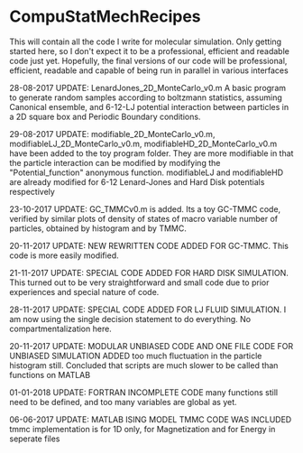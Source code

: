 # CompuStatMechRecipes
This will contain all the code I write for molecular simulation. Only getting started here, so I don't expect it to be a professional, efficient  and readable code just yet.
Hopefully, the final versions of our code will be professional, efficient, readable and capable of being run in parallel in various interfaces

28-08-2017 UPDATE: LenardJones_2D_MonteCarlo_v0.m A basic program to generate random samples according to boltzmann statistics, assuming Canonical ensemble, and 6-12-LJ potential interaction between particles in a 2D square box and Periodic Boundary conditions.

29-08-2017 UPDATE: modifiable_2D_MonteCarlo_v0.m, modifiableLJ_2D_MonteCarlo_v0.m, modifiableHD_2D_MonteCarlo_v0.m have been added to the toy program folder. They are more modifiable in that the particle interaction can be modified by modifying the "Potential_function" anonymous function. modifiableLJ and modifiableHD are already modified for 6-12 Lenard-Jones and Hard Disk potentials respectively

23-10-2017 UPDATE: GC_TMMCv0.m is added. Its a toy GC-TMMC code, verified by similar plots of density of states of macro variable number of particles, obtained by histogram and by TMMC.

20-11-2017 UPDATE: NEW REWRITTEN CODE ADDED FOR GC-TMMC. This code is more easily modified.

21-11-2017 UPDATE: SPECIAL CODE  ADDED FOR HARD DISK SIMULATION. This turned out to be very straightforward and small code due to prior experiences and special nature of code.

28-11-2017 UPDATE: SPECIAL CODE ADDED FOR LJ FLUID SIMULATION. I am now using the single decision statement to do everything. No compartmentalization here.

20-11-2017 UPDATE: MODULAR UNBIASED CODE AND ONE FILE CODE FOR UNBIASED SIMULATION ADDED too much fluctuation in the particle histogram still. Concluded that scripts are much slower to be called than functions on MATLAB

01-01-2018 UPDATE: FORTRAN INCOMPLETE CODE many functions still need to be defined, and too many variables are global as yet.

06-06-2017 UPDATE: MATLAB ISING MODEL TMMC CODE WAS INCLUDED tmmc implementation is for 1D only, for Magnetization and for Energy in seperate files
